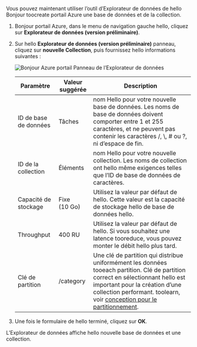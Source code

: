 Vous pouvez maintenant utiliser l’outil d’Explorateur de données de hello Bonjour toocreate portail Azure une base de données et de la collection. 

1. Bonjour portail Azure, dans le menu de navigation gauche hello, cliquez sur **Explorateur de données (version préliminaire)**. 

2. Sur hello **Explorateur de données (version préliminaire)** panneau, cliquez sur **nouvelle Collection**, puis fournissez hello informations suivantes :

    ![Bonjour Azure portail Panneau de l’Explorateur de données](./media/cosmos-db-create-collection/azure-cosmosdb-data-explorer.png)

    Paramètre|Valeur suggérée|Description
    ---|---|---
    ID de base de données|Tâches|nom Hello pour votre nouvelle base de données. Les noms de base de données doivent comporter entre 1 et 255 caractères, et ne peuvent pas contenir les caractères /, \\, # ou ?, ni d’espace de fin.
    ID de la collection|Éléments|nom Hello pour votre nouvelle collection. Les noms de collection ont hello même exigences telles que l’ID de base de données de caractères.
    Capacité de stockage| Fixe (10 Go)|Utilisez la valeur par défaut de hello. Cette valeur est la capacité de stockage hello de base de données hello.
    Throughput|400 RU|Utilisez la valeur par défaut de hello. Si vous souhaitez une latence tooreduce, vous pouvez monter le débit hello plus tard.
    Clé de partition|/category|Une clé de partition qui distribue uniformément les données tooeach partition. Clé de partition correct en sélectionnant hello est important pour la création d’une collection performant. toolearn, voir [conception pour le partitionnement](../articles/cosmos-db/partition-data.md#designing-for-partitioning).    
3. Une fois le formulaire de hello terminé, cliquez sur **OK**.

L’Explorateur de données affiche hello nouvelle base de données et une collection. 
